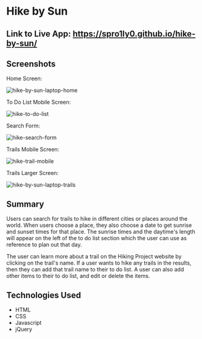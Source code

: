 # Hike by Sun

## Link to Live App: https://spro1ly0.github.io/hike-by-sun/

## Screenshots

Home Screen:

![hike-by-sun-laptop-home](https://user-images.githubusercontent.com/49177472/69484848-ee11f100-0e05-11ea-8771-ab2c82dd9820.png)

To Do List Mobile Screen:

![hike-to-do-list](https://user-images.githubusercontent.com/49177472/69484853-f5d19580-0e05-11ea-9ff9-9cd8f52a06fc.png)

Search Form:

![hike-search-form](https://user-images.githubusercontent.com/49177472/69484952-0f271180-0e07-11ea-9fc6-18f2d5ebdb25.png)

Trails Mobile Screen:

![hike-trail-mobile](https://user-images.githubusercontent.com/49177472/69484913-a50e6c80-0e06-11ea-9b66-2e33cf0b91ee.png)

Trails Larger Screen:

![hike-by-sun-laptop-trails](https://user-images.githubusercontent.com/49177472/69484914-b22b5b80-0e06-11ea-8b8d-9edff65ee39f.png)

## Summary

Users can search for trails to hike in different cities or places around the world. When users choose a place, they also choose a date to get sunrise and sunset times for that place. The sunrise times and the daytime's length will appear on the left of the to do list section which the user can use as reference to plan out that day. 

The user can learn more about a trail on the Hiking Project website by clicking on the trail's name. If a user wants to hike any trails in the results, then they can add that trail name to their to do list. A user can also add other items to their to do list, and edit or delete the items.

## Technologies Used

<ul>
  <li>HTML</li>
  <li>CSS</li>
  <li>Javascript</li>
  <li>jQuery</li>
</ul>
